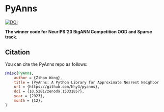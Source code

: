 # PyAnns

[![DOI](https://zenodo.org/badge/712464510.svg)](https://doi.org/10.5281/zenodo.15331856)

**The winner code for NeurIPS'23 BigANN Competition OOD and Sparse track.**

## Citation

You can cite the PyAnns repo as follows:
```bibtex
@misc{PyAnns,
    author = {Zihao Wang},
    title = {PyAnns: A Python Library for Approximate Nearest Neighbor Search},
    url = {https://github.com/hhy3/pyanns},
    doi = {10.5281/zenodo.15331857},
    year = {2023},
    month = {12},
}
```
